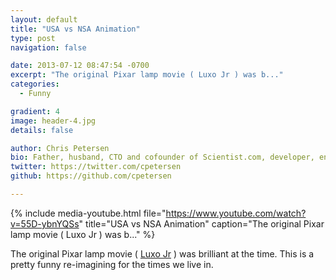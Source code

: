 ```yaml
---
layout: default
title: "USA vs NSA Animation"
type: post
navigation: false

date: 2013-07-12 08:47:54 -0700
excerpt: "The original Pixar lamp movie ( Luxo Jr ) was b..."
categories:
  - Funny

gradient: 4
image: header-4.jpg
details: false

author: Chris Petersen
bio: Father, husband, CTO and cofounder of Scientist.com, developer, entrepreneur and technologist.
twitter: https://twitter.com/cpetersen
github: https://github.com/cpetersen

---
```


{% include media-youtube.html file="https://www.youtube.com/watch?v=55D-ybnYQSs" title="USA vs NSA Animation" caption="The original Pixar lamp movie ( Luxo Jr ) was b..." %}

The original Pixar lamp movie ( [Luxo Jr](http://en.wikipedia.org/wiki/Luxo_Jr) ) was brilliant at the time. This is a pretty funny re-imagining for the times we live in.
